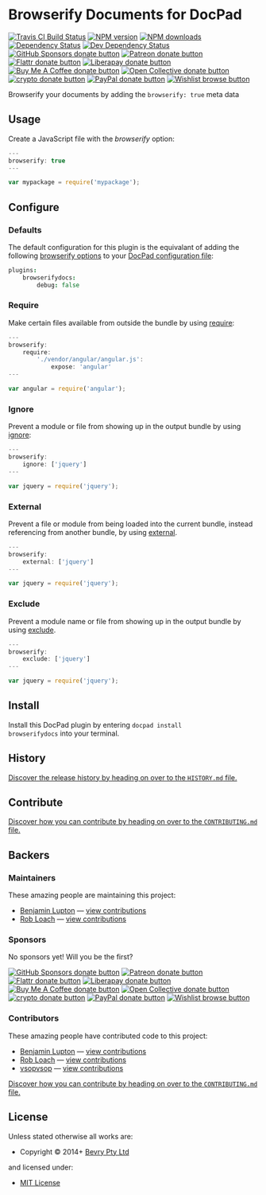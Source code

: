 # Browserify Documents for DocPad

<!-- BADGES/ -->

<span class="badge-travisci"><a href="http://travis-ci.com/docpad/docpad-plugin-browserifydocs" title="Check this project's build status on TravisCI"><img src="https://img.shields.io/travis/com/docpad/docpad-plugin-browserifydocs/master.svg" alt="Travis CI Build Status" /></a></span>
<span class="badge-npmversion"><a href="https://npmjs.org/package/docpad-plugin-browserifydocs" title="View this project on NPM"><img src="https://img.shields.io/npm/v/docpad-plugin-browserifydocs.svg" alt="NPM version" /></a></span>
<span class="badge-npmdownloads"><a href="https://npmjs.org/package/docpad-plugin-browserifydocs" title="View this project on NPM"><img src="https://img.shields.io/npm/dm/docpad-plugin-browserifydocs.svg" alt="NPM downloads" /></a></span>
<span class="badge-daviddm"><a href="https://david-dm.org/docpad/docpad-plugin-browserifydocs" title="View the status of this project's dependencies on DavidDM"><img src="https://img.shields.io/david/docpad/docpad-plugin-browserifydocs.svg" alt="Dependency Status" /></a></span>
<span class="badge-daviddmdev"><a href="https://david-dm.org/docpad/docpad-plugin-browserifydocs#info=devDependencies" title="View the status of this project's development dependencies on DavidDM"><img src="https://img.shields.io/david/dev/docpad/docpad-plugin-browserifydocs.svg" alt="Dev Dependency Status" /></a></span>
<br class="badge-separator" />
<span class="badge-githubsponsors"><a href="https://github.com/sponsors/balupton" title="Donate to this project using GitHub Sponsors"><img src="https://img.shields.io/badge/github-donate-yellow.svg" alt="GitHub Sponsors donate button" /></a></span>
<span class="badge-patreon"><a href="https://patreon.com/bevry" title="Donate to this project using Patreon"><img src="https://img.shields.io/badge/patreon-donate-yellow.svg" alt="Patreon donate button" /></a></span>
<span class="badge-flattr"><a href="https://flattr.com/profile/balupton" title="Donate to this project using Flattr"><img src="https://img.shields.io/badge/flattr-donate-yellow.svg" alt="Flattr donate button" /></a></span>
<span class="badge-liberapay"><a href="https://liberapay.com/bevry" title="Donate to this project using Liberapay"><img src="https://img.shields.io/badge/liberapay-donate-yellow.svg" alt="Liberapay donate button" /></a></span>
<span class="badge-buymeacoffee"><a href="https://buymeacoffee.com/balupton" title="Donate to this project using Buy Me A Coffee"><img src="https://img.shields.io/badge/buy%20me%20a%20coffee-donate-yellow.svg" alt="Buy Me A Coffee donate button" /></a></span>
<span class="badge-opencollective"><a href="https://opencollective.com/bevry" title="Donate to this project using Open Collective"><img src="https://img.shields.io/badge/open%20collective-donate-yellow.svg" alt="Open Collective donate button" /></a></span>
<span class="badge-crypto"><a href="https://bevry.me/crypto" title="Donate to this project using Cryptocurrency"><img src="https://img.shields.io/badge/crypto-donate-yellow.svg" alt="crypto donate button" /></a></span>
<span class="badge-paypal"><a href="https://bevry.me/paypal" title="Donate to this project using Paypal"><img src="https://img.shields.io/badge/paypal-donate-yellow.svg" alt="PayPal donate button" /></a></span>
<span class="badge-wishlist"><a href="https://bevry.me/wishlist" title="Buy an item on our wishlist for us"><img src="https://img.shields.io/badge/wishlist-donate-yellow.svg" alt="Wishlist browse button" /></a></span>

<!-- /BADGES -->


Browserify your documents by adding the `browserify: true` meta data





## Usage

Create a JavaScript file with the *browserify* option:

``` javascript
---
browserify: true
---

var mypackage = require('mypackage');
```


## Configure

### Defaults

The default configuration for this plugin is the equivalant of adding the following [browserify options](https://github.com/substack/node-browserify#bbundleopts-cb) to your [DocPad configuration file](http://docpad.org/docs/config):

``` coffee
plugins:
	browserifydocs:
		debug: false
```


### Require

Make certain files available from outside the bundle by using [require](https://github.com/substack/node-browserify#brequirefile-opts):

``` javascript
---
browserify:
	require:
		'./vendor/angular/angular.js':
			expose: 'angular'
---

var angular = require('angular');
```

### Ignore

Prevent a module or file from showing up in the output bundle by using [ignore](https://github.com/substack/node-browserify#bignorefile):

``` javascript
---
browserify:
	ignore: ['jquery']
---

var jquery = require('jquery');
```

### External

Prevent a file or module from being loaded into the current bundle, instead referencing from another bundle, by using [external](https://github.com/substack/node-browserify#bexternalfile).

``` javascript
---
browserify:
	external: ['jquery']
---

var jquery = require('jquery');
```

### Exclude

Prevent a module name or file from showing up in the output bundle by using [exclude](https://github.com/substack/node-browserify#bexcludefile).

``` javascript
---
browserify:
	exclude: ['jquery']
---

var jquery = require('jquery');
```












<!-- INSTALL/ -->

<h2>Install</h2>

Install this DocPad plugin by entering <code>docpad install browserifydocs</code> into your terminal.

<!-- /INSTALL -->


<!-- HISTORY/ -->

<h2>History</h2>

<a href="https://github.com/docpad/docpad-plugin-browserifydocs/blob/master/HISTORY.md#files">Discover the release history by heading on over to the <code>HISTORY.md</code> file.</a>

<!-- /HISTORY -->


<!-- CONTRIBUTE/ -->

<h2>Contribute</h2>

<a href="https://github.com/docpad/docpad-plugin-browserifydocs/blob/master/CONTRIBUTING.md#files">Discover how you can contribute by heading on over to the <code>CONTRIBUTING.md</code> file.</a>

<!-- /CONTRIBUTE -->


<!-- BACKERS/ -->

<h2>Backers</h2>

<h3>Maintainers</h3>

These amazing people are maintaining this project:

<ul><li><a href="https://github.com/balupton">Benjamin Lupton</a> — <a href="https://github.com/docpad/docpad-plugin-browserifydocs/commits?author=balupton" title="View the GitHub contributions of Benjamin Lupton on repository docpad/docpad-plugin-browserifydocs">view contributions</a></li>
<li><a href="https://github.com/RobLoach">Rob Loach</a> — <a href="https://github.com/docpad/docpad-plugin-browserifydocs/commits?author=RobLoach" title="View the GitHub contributions of Rob Loach on repository docpad/docpad-plugin-browserifydocs">view contributions</a></li></ul>

<h3>Sponsors</h3>

No sponsors yet! Will you be the first?

<span class="badge-githubsponsors"><a href="https://github.com/sponsors/balupton" title="Donate to this project using GitHub Sponsors"><img src="https://img.shields.io/badge/github-donate-yellow.svg" alt="GitHub Sponsors donate button" /></a></span>
<span class="badge-patreon"><a href="https://patreon.com/bevry" title="Donate to this project using Patreon"><img src="https://img.shields.io/badge/patreon-donate-yellow.svg" alt="Patreon donate button" /></a></span>
<span class="badge-flattr"><a href="https://flattr.com/profile/balupton" title="Donate to this project using Flattr"><img src="https://img.shields.io/badge/flattr-donate-yellow.svg" alt="Flattr donate button" /></a></span>
<span class="badge-liberapay"><a href="https://liberapay.com/bevry" title="Donate to this project using Liberapay"><img src="https://img.shields.io/badge/liberapay-donate-yellow.svg" alt="Liberapay donate button" /></a></span>
<span class="badge-buymeacoffee"><a href="https://buymeacoffee.com/balupton" title="Donate to this project using Buy Me A Coffee"><img src="https://img.shields.io/badge/buy%20me%20a%20coffee-donate-yellow.svg" alt="Buy Me A Coffee donate button" /></a></span>
<span class="badge-opencollective"><a href="https://opencollective.com/bevry" title="Donate to this project using Open Collective"><img src="https://img.shields.io/badge/open%20collective-donate-yellow.svg" alt="Open Collective donate button" /></a></span>
<span class="badge-crypto"><a href="https://bevry.me/crypto" title="Donate to this project using Cryptocurrency"><img src="https://img.shields.io/badge/crypto-donate-yellow.svg" alt="crypto donate button" /></a></span>
<span class="badge-paypal"><a href="https://bevry.me/paypal" title="Donate to this project using Paypal"><img src="https://img.shields.io/badge/paypal-donate-yellow.svg" alt="PayPal donate button" /></a></span>
<span class="badge-wishlist"><a href="https://bevry.me/wishlist" title="Buy an item on our wishlist for us"><img src="https://img.shields.io/badge/wishlist-donate-yellow.svg" alt="Wishlist browse button" /></a></span>

<h3>Contributors</h3>

These amazing people have contributed code to this project:

<ul><li><a href="https://github.com/balupton">Benjamin Lupton</a> — <a href="https://github.com/docpad/docpad-plugin-browserifydocs/commits?author=balupton" title="View the GitHub contributions of Benjamin Lupton on repository docpad/docpad-plugin-browserifydocs">view contributions</a></li>
<li><a href="https://github.com/RobLoach">Rob Loach</a> — <a href="https://github.com/docpad/docpad-plugin-browserifydocs/commits?author=RobLoach" title="View the GitHub contributions of Rob Loach on repository docpad/docpad-plugin-browserifydocs">view contributions</a></li>
<li><a href="https://github.com/vsopvsop">vsopvsop</a> — <a href="https://github.com/docpad/docpad-plugin-browserifydocs/commits?author=vsopvsop" title="View the GitHub contributions of vsopvsop on repository docpad/docpad-plugin-browserifydocs">view contributions</a></li></ul>

<a href="https://github.com/docpad/docpad-plugin-browserifydocs/blob/master/CONTRIBUTING.md#files">Discover how you can contribute by heading on over to the <code>CONTRIBUTING.md</code> file.</a>

<!-- /BACKERS -->


<!-- LICENSE/ -->

<h2>License</h2>

Unless stated otherwise all works are:

<ul><li>Copyright &copy; 2014+ <a href="http://bevry.me">Bevry Pty Ltd</a></li></ul>

and licensed under:

<ul><li><a href="http://spdx.org/licenses/MIT.html">MIT License</a></li></ul>

<!-- /LICENSE -->
